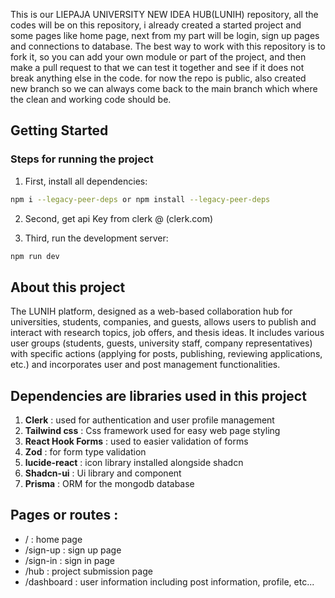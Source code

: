 
This is our LIEPAJA UNIVERSITY NEW IDEA HUB(LUNIH) repository, all the codes will be on this repository, i already created a started project and some pages
like home page, next from my part will be login, sign up pages and connections to database.
The best way to work with this repository is to fork it, so you can add your own module or part of the project, and then make a pull request to that we can test it together and see if it does not break anything else in the code.
for now the repo is public, also created new branch so we can always come back to the main branch which where the clean and working code should be.
## Getting Started
### Steps for running the project
1. First, install all dependencies:

```bash
npm i --legacy-peer-deps or npm install --legacy-peer-deps
```
2. Second, get api Key from clerk @ (clerk.com)

3. Third, run the development server:

```bash
npm run dev
```

## About this project

The LUNIH platform, designed as a web-based collaboration hub for universities, students, companies, and guests, allows users to publish and interact with research topics, job offers, and thesis ideas. It includes various user groups (students, guests, university staff, company representatives) with specific actions (applying for posts, publishing, reviewing applications, etc.) and incorporates user and post management functionalities.

## Dependencies are libraries used in this project 
1. **Clerk** : used for authentication and user profile management
2. **Tailwind css** : Css framework used for easy web page styling
3. **React Hook Forms** : used to easier validation of forms
4. **Zod** : for form type validation
5. **lucide-react** : icon library installed alongside shadcn
6. **Shadcn-ui** : Ui library and component
7. **Prisma** : ORM for the mongodb database

## Pages or routes : 
- / : home page
- /sign-up : sign up page
- /sign-in : sign in page
- /hub : project submission page
- /dashboard : user information including post information, profile, etc...

